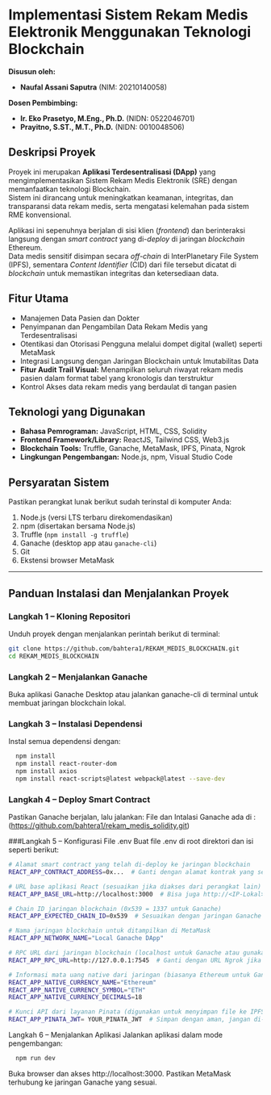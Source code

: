 # Implementasi Sistem Rekam Medis Elektronik Menggunakan Teknologi Blockchain

**Disusun oleh:**
* **Naufal Assani Saputra** (NIM: 20210140058)

**Dosen Pembimbing:**
* **Ir. Eko Prasetyo, M.Eng., Ph.D.** (NIDN: 0522046701)  
* **Prayitno, S.ST., M.T., Ph.D.** (NIDN: 0010048506)

## Deskripsi Proyek

Proyek ini merupakan **Aplikasi Terdesentralisasi (DApp)** yang mengimplementasikan Sistem Rekam Medis Elektronik (SRE) dengan memanfaatkan teknologi Blockchain.  
Sistem ini dirancang untuk meningkatkan keamanan, integritas, dan transparansi data rekam medis, serta mengatasi kelemahan pada sistem RME konvensional.

Aplikasi ini sepenuhnya berjalan di sisi klien (*frontend*) dan berinteraksi langsung dengan *smart contract* yang di-*deploy* di jaringan *blockchain* Ethereum.  
Data medis sensitif disimpan secara *off-chain* di InterPlanetary File System (IPFS), sementara *Content Identifier* (CID) dari file tersebut dicatat di *blockchain* untuk memastikan integritas dan ketersediaan data.

## Fitur Utama

* Manajemen Data Pasien dan Dokter  
* Penyimpanan dan Pengambilan Data Rekam Medis yang Terdesentralisasi  
* Otentikasi dan Otorisasi Pengguna melalui dompet digital (wallet) seperti MetaMask  
* Integrasi Langsung dengan Jaringan Blockchain untuk Imutabilitas Data  
* **Fitur Audit Trail Visual:** Menampilkan seluruh riwayat rekam medis pasien dalam format tabel yang kronologis dan terstruktur  
* Kontrol Akses data rekam medis yang berdaulat di tangan pasien  

## Teknologi yang Digunakan

* **Bahasa Pemrograman:** JavaScript, HTML, CSS, Solidity  
* **Frontend Framework/Library:** ReactJS, Tailwind CSS, Web3.js  
* **Blockchain Tools:** Truffle, Ganache, MetaMask, IPFS, Pinata, Ngrok  
* **Lingkungan Pengembangan:** Node.js, npm, Visual Studio Code


## Persyaratan Sistem

Pastikan perangkat lunak berikut sudah terinstal di komputer Anda:

1. Node.js (versi LTS terbaru direkomendasikan)  
2. npm (disertakan bersama Node.js)  
3. Truffle (`npm install -g truffle`)  
4. Ganache (desktop app atau `ganache-cli`)  
5. Git  
6. Ekstensi browser MetaMask  

---

## Panduan Instalasi dan Menjalankan Proyek

### Langkah 1 – Kloning Repositori

Unduh proyek dengan menjalankan perintah berikut di terminal:

```bash
git clone https://github.com/bahtera1/REKAM_MEDIS_BLOCKCHAIN.git
cd REKAM_MEDIS_BLOCKCHAIN
```
### Langkah 2 – Menjalankan Ganache
Buka aplikasi Ganache Desktop atau jalankan ganache-cli di terminal untuk membuat jaringan blockchain lokal.

### Langkah 3 – Instalasi Dependensi
Instal semua dependensi dengan:
```bash
  npm install
  npm install react-router-dom
  npm install axios
  npm install react-scripts@latest webpack@latest --save-dev
```

### Langkah 4 – Deploy Smart Contract
Pastikan Ganache berjalan, lalu jalankan:
File dan Intalasi Ganache ada di : (https://github.com/bahtera1/rekam_medis_solidity.git)

###Langkah 5 – Konfigurasi File .env
Buat file .env di root direktori dan isi seperti berikut:
```bash
# Alamat smart contract yang telah di-deploy ke jaringan blockchain
REACT_APP_CONTRACT_ADDRESS=0x...  # Ganti dengan alamat kontrak yang sebenarnya

# URL base aplikasi React (sesuaikan jika diakses dari perangkat lain)
REACT_APP_BASE_URL=http://localhost:3000  # Bisa juga http://<IP-Lokal>:3000

# Chain ID jaringan blockchain (0x539 = 1337 untuk Ganache)
REACT_APP_EXPECTED_CHAIN_ID=0x539  # Sesuaikan dengan jaringan Ganache atau testnet yang kamu pakai

# Nama jaringan blockchain untuk ditampilkan di MetaMask
REACT_APP_NETWORK_NAME="Local Ganache DApp"

# RPC URL dari jaringan blockchain (localhost untuk Ganache atau gunakan ngrok untuk remote access)
REACT_APP_RPC_URL=http://127.0.0.1:7545  # Ganti dengan URL Ngrok jika ingin diakses dari jaringan lain(Misal Lewat Handphone)

# Informasi mata uang native dari jaringan (biasanya Ethereum untuk Ganache/Testnet)
REACT_APP_NATIVE_CURRENCY_NAME="Ethereum"
REACT_APP_NATIVE_CURRENCY_SYMBOL="ETH"
REACT_APP_NATIVE_CURRENCY_DECIMALS=18

# Kunci API dari layanan Pinata (digunakan untuk menyimpan file ke IPFS)
REACT_APP_PINATA_JWT= YOUR_PINATA_JWT  # Simpan dengan aman, jangan di-push ke GitHub

```
Langkah 6 – Menjalankan Aplikasi
Jalankan aplikasi dalam mode pengembangan:
```bash
  npm run dev
```
Buka browser dan akses http://localhost:3000.
Pastikan MetaMask terhubung ke jaringan Ganache yang sesuai.
